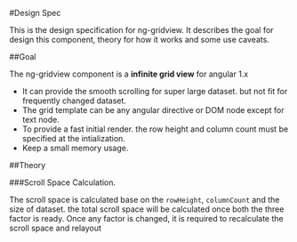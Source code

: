 #Design Spec

This is the design specification for ng-gridview. It describes the goal for design this component, theory for how it works and some use caveats.

##Goal

The ng-gridview component is a **infinite grid view** for angular 1.x

- It can provide the smooth scrolling for super large dataset. but not fit for frequently changed dataset.
- The grid template can be any angular directive or DOM node except for text node.
- To provide a fast initial render. the row height and column count must be specified at the intialization.
- Keep a small memory usage.

##Theory

###Scroll Space Calculation.

The scroll space is calculated base on the `rowHeight`, `columnCount` and the size of dataset. the total scroll space
will be calculated once both the three factor is ready. Once any factor is changed, it is required to recalculate the
scroll space and relayout

